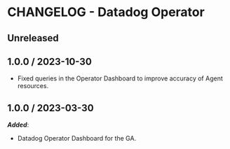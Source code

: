 # CHANGELOG - Datadog Operator

## Unreleased

## 1.0.0 / 2023-10-30

* Fixed queries in the Operator Dashboard to improve accuracy of Agent resources.

## 1.0.0 / 2023-03-30

***Added***:

* Datadog Operator Dashboard for the GA.

